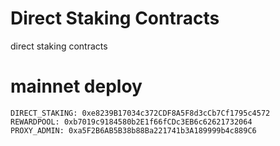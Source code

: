 # Direct Staking Contracts
direct staking contracts

# mainnet deploy
```
DIRECT_STAKING: 0xe8239B17034c372CDF8A5F8d3cCb7Cf1795c4572
REWARDPOOL: 0xb7019c9184580b2E1f66fCDc3EB6c62621732064
PROXY_ADMIN: 0xa5F2B6AB5B38b88Ba221741b3A189999b4c889C6
```
